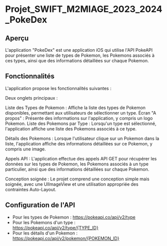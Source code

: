 # Projet_SWIFT_M2MIAGE_2023_2024_PokeDex

## Aperçu
L'application "PokeDex" est une application iOS qui utilise l'API PokeAPI pour présenter une liste de types de Pokemon, les Pokemons associés à ces types, ainsi que des informations détaillées sur chaque Pokemon.

## Fonctionnalités

L'application propose les fonctionnalités suivantes :

Deux onglets principaux :

Liste des Types de Pokemon : Affiche la liste des types de Pokemon disponibles, permettant aux utilisateurs de sélectionner un type.
Écran "A propos" : Présente des informations sur l'application, y compris un logo Pokemon.
Liste des Pokemons par Type : Lorsqu'un type est sélectionné, l'application affiche une liste des Pokemons associés à ce type.

Détails des Pokemons : Lorsque l'utilisateur clique sur un Pokemon dans la liste, l'application affiche des informations détaillées sur ce Pokemon, y compris une image.

Appels API : L'application effectue des appels API GET pour récupérer les données sur les types de Pokemon, les Pokemons associés à un type particulier, ainsi que des informations détaillées sur chaque Pokemon.

Conception soignée : Le projet comprend une conception simple mais soignée, avec une UIImageView et une utilisation appropriée des contraintes Auto-Layout.

## Configuration de l'API

- Pour les types de Pokemon : https://pokeapi.co/api/v2/type
- Pour les Pokemons d'un type : https://pokeapi.co/api/v2/type/{TYPE_ID}
- Pour les détails d'un Pokemon : https://pokeapi.co/api/v2/pokemon/{POKEMON_ID}
